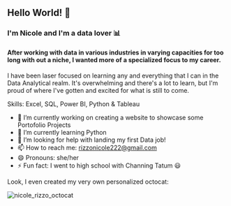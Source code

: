 ## Hello World! 🤗

### I'm Nicole and I'm a data lover 📊

#### After working with data in various industries in varying capacities for too long with out a niche, I wanted more of a specialized focus to my career. 

I have been laser focused on learning any and everything that I can in the Data Analytical realm. It's overwhelming and there's a lot to learn, but I'm proud of where I've gotten and excited for what is still to come. 

Skills: Excel, SQL, Power BI, Python & Tableau

- 🔭 I’m currently working on creating a website to showcase some Portofolio Projects
- 🌱 I’m currently learning Python
- 🤔 I’m looking for help with landing my first Data job!
- 📫 How to reach me: rizzonicole222@gmail.com
- 😄 Pronouns: she/her
- ⚡ Fun fact: I went to high school with Channing Tatum 😃

Look, I even created my very own personalized octocat:

![nicole_rizzo_octocat](https://github.com/user-attachments/assets/97ccb705-d2a2-4ddb-9974-2ba06d8bd12c)


